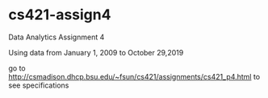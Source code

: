 # cs421-assign4
Data Analytics Assignment 4

Using data from January 1, 2009 to October 29,2019

go to http://csmadison.dhcp.bsu.edu/~fsun/cs421/assignments/cs421_p4.html to see specifications
